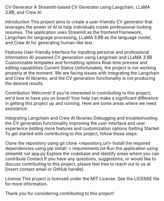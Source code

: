 CV Generator
A Streamlit-based CV Generator using Langchain, LLaMA 3.8B, and Crew AI

Introduction
This project aims to create a user-friendly CV generator that leverages the power of AI to help individuals create professional-looking resumes. The application uses Streamlit as the frontend framework, Langchain for language processing, LLaMA 3.8B as the language model, and Crew AI for generating human-like text.

Features
User-friendly interface for inputting personal and professional information
AI-powered CV generation using Langchain and LLaMA 3.8B
Customizable templates and formatting options
Real-time preview and editing capabilities
Current Status
Unfortunately, the project is not working properly at the moment. We are facing issues with integrating the Langchain and Crew AI libraries, and the CV generation functionality is not producing the desired results.

Contribution Welcome!
If you're interested in contributing to this project, we'd love to have you on board! Your help can make a significant difference in getting this project up and running. Here are some areas where we need assistance:

Integrating Langchain and Crew AI libraries
Debugging and troubleshooting the CV generation functionality
Improving the user interface and user experience
Adding more features and customization options
Getting Started
To get started with contributing to this project, follow these steps:

Clone the repository using git clone <repository_url>
Install the required dependencies using pip install -r requirements.txt
Run the application using streamlit run app.py
Explore the codebase and identify areas where you can contribute
Contact
If you have any questions, suggestions, or would like to discuss contributing to this project, please feel free to reach out to us at [insert contact email or GitHub handle].

License
This project is licensed under the MIT License. See the LICENSE file for more information.

Thank you for considering contributing to this project!
